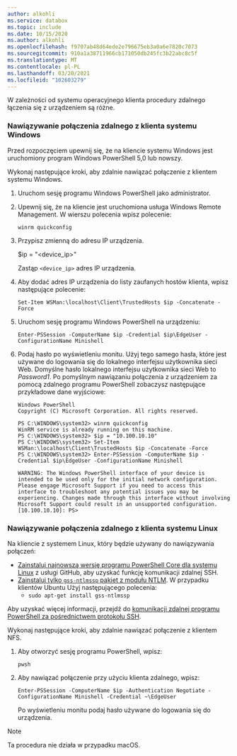 ```yaml
---
author: alkohli
ms.service: databox
ms.topic: include
ms.date: 10/15/2020
ms.author: alkohli
ms.openlocfilehash: f9707ab48d64ede2e796675eb3a0a6e7820c7073
ms.sourcegitcommit: 910a1a38711966cb171050db245fc3b22abc8c5f
ms.translationtype: MT
ms.contentlocale: pl-PL
ms.lasthandoff: 03/20/2021
ms.locfileid: "102603279"
---
```

W zależności od systemu operacyjnego klienta procedury zdalnego łączenia się z urządzeniem są różne.

### <a name="remotely-connect-from-a-windows-client"></a>Nawiązywanie połączenia zdalnego z klienta systemu Windows

Przed rozpoczęciem upewnij się, że na kliencie systemu Windows jest uruchomiony program Windows PowerShell 5,0 lub nowszy.

Wykonaj następujące kroki, aby zdalnie nawiązać połączenie z klientem systemu Windows.

1. Uruchom sesję programu Windows PowerShell jako administrator.
2. Upewnij się, że na kliencie jest uruchomiona usługa Windows Remote Management. W wierszu polecenia wpisz polecenie:

    `winrm quickconfig`

3. Przypisz zmienną do adresu IP urządzenia.

    $ip = "<device_ip>"

    Zastąp `<device_ip>` adres IP urządzenia.

4. Aby dodać adres IP urządzenia do listy zaufanych hostów klienta, wpisz następujące polecenie:

    `Set-Item WSMan:\localhost\Client\TrustedHosts $ip -Concatenate -Force`

5. Uruchom sesję programu Windows PowerShell na urządzeniu:

    `Enter-PSSession -ComputerName $ip -Credential $ip\EdgeUser -ConfigurationName Minishell`

6. Podaj hasło po wyświetleniu monitu. Użyj tego samego hasła, które jest używane do logowania się do lokalnego interfejsu użytkownika sieci Web. Domyślne hasło lokalnego interfejsu użytkownika sieci Web to *Password1*. Po pomyślnym nawiązaniu połączenia z urządzeniem za pomocą zdalnego programu PowerShell zobaczysz następujące przykładowe dane wyjściowe:  

    ```
    Windows PowerShell
    Copyright (C) Microsoft Corporation. All rights reserved.
    
    PS C:\WINDOWS\system32> winrm quickconfig
    WinRM service is already running on this machine.
    PS C:\WINDOWS\system32> $ip = "10.100.10.10"
    PS C:\WINDOWS\system32> Set-Item WSMan:\localhost\Client\TrustedHosts $ip -Concatenate -Force
    PS C:\WINDOWS\system32> Enter-PSSession -ComputerName $ip -Credential $ip\EdgeUser -ConfigurationName Minishell

    WARNING: The Windows PowerShell interface of your device is intended to be used only for the initial network configuration. Please engage Microsoft Support if you need to access this interface to troubleshoot any potential issues you may be experiencing. Changes made through this interface without involving Microsoft Support could result in an unsupported configuration.
    [10.100.10.10]: PS>
    ```

### <a name="remotely-connect-from-a-linux-client"></a>Nawiązywanie połączenia zdalnego z klienta systemu Linux

Na kliencie z systemem Linux, który będzie używany do nawiązywania połączeń:

- [Zainstaluj najnowszą wersję programu PowerShell Core dla systemu Linux](/powershell/scripting/install/installing-powershell-core-on-linux) z usługi GitHub, aby uzyskać funkcję komunikacji zdalnej SSH. 
- [Zainstaluj tylko `gss-ntlmssp` pakiet z modułu NTLM](https://github.com/Microsoft/omi/blob/master/Unix/doc/setup-ntlm-omi.md). W przypadku klientów Ubuntu Użyj następującego polecenia:
    - `sudo apt-get install gss-ntlmssp`

Aby uzyskać więcej informacji, przejdź do [komunikacji zdalnej programu PowerShell za pośrednictwem protokołu SSH](/powershell/scripting/learn/remoting/ssh-remoting-in-powershell-core).

Wykonaj następujące kroki, aby zdalnie nawiązać połączenie z klientem NFS.

1. Aby otworzyć sesję programu PowerShell, wpisz:

    `pwsh`
 
2. Aby nawiązać połączenie przy użyciu klienta zdalnego, wpisz:

    `Enter-PSSession -ComputerName $ip -Authentication Negotiate -ConfigurationName Minishell -Credential ~\EdgeUser`

    Po wyświetleniu monitu podaj hasło używane do logowania się do urządzenia.
 
> [!NOTE]
> Ta procedura nie działa w przypadku macOS.